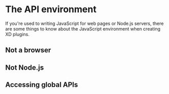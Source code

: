 # The API environment

If you're used to writing JavaScript for web pages or Node.js servers, there are some things to know about the JavaScript environment when creating XD plugins.

## Not a browser

## Not Node.js

## Accessing global APIs